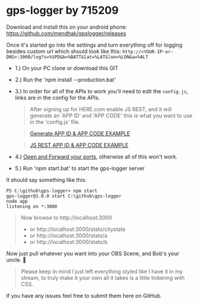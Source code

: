 # gps-logger by 715209

Download and install this on your android phone:
https://github.com/mendhak/gpslogger/releases

Once it's started go into the settings and turn everything off for logging besides custom url which should look like this:
`http://<YOUR-IP-or-DNS>:3000/log?s=%SPD&b=%BATT&lat=%LAT&lon=%LON&a=%ALT`
  
- 1.) On your PC clone or download this GIT
- 2.) Run the 'npm install --production.bat'
- 3.) In order for all of the APIs to work you'll need to edit the `config.js`, links are in the config for the APIs.
  > After signing up for HERE.com enable JS REST, and it will generate an 'APP ID' and 'APP CODE' this is what you want to use in the 'config.js' file.
  
  > [Generate APP ID & APP CODE EXAMPLE](https://i.imgur.com/fntXNfV.png/)
  
  > [JS REST APP ID & APP CODE EXAMPLE](https://i.imgur.com/74eEKEr.png/)

- 4.) [Open and Forward your ports](https://www.noip.com/support/knowledgebase/general-port-forwarding-guide/), otherwise all of this won't work.
- 5.) Run 'npm start.bat' to start the gps-logger server
  
It should say something like this:

```
PS C:\github\gps-logger> npm start
gps-logger@1.0.0 start C:\github\gps-logger
node app
listening on *:3000
```

 > Now browse to http://localhost:3000
 > - or http://localhost:3000/stats/citystate
 > - or http://localhost:3000/stats/a
 > - or http://localhost:3000/stats/b

Now just pull whatever you want into your OBS Scene, and Bob's your uncle. :man:

  > Please keep in mind I just left everything styled like I have it in my stream, to truly make it your own all it takes is a little tinkering with CSS.

If you have any issues feel free to submit them here on GitHub.



